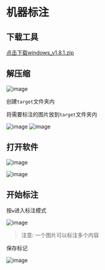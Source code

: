 # 机器标注


## 下载工具
 
[点击下载windows_v1.8.1.zip](https://github.com/user-attachments/files/18700322/windows_v1.8.1.zip)


## 解压缩
 
![image](https://github.com/user-attachments/assets/26b01f03-7255-4f94-b615-6d13f8784720)


创建`target`文件夹内



将需要标注的图片放到`target`文件夹内
 

![image](https://github.com/user-attachments/assets/d5958a09-c250-4fcd-bd4d-f7ebfeda1674)
![image](https://github.com/user-attachments/assets/1ead684b-0e78-45c0-adb9-decb51340003)


## 打开软件

 ![image](https://github.com/user-attachments/assets/fa248f97-cc1e-4d56-96f8-9d4cc52a6170)

![image](https://github.com/user-attachments/assets/85a07d44-0fdc-4d17-8de8-9d4ea6bfd983)




## 开始标注
 

 
按`w`进入标注模式

 
![image](https://github.com/user-attachments/assets/d8b3d882-d72a-421d-aae7-d7f5747cb64c)



> 注意: 一个图片可以标注多个内容


保存标记

 ![image](https://github.com/user-attachments/assets/bac18fe2-2dcd-49b6-968d-9b7979567738)

